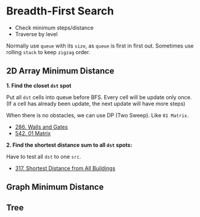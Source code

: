# Breadth-First Search

- Check minimum steps/distance
- Traverse by level

Normally use `queue` with its `size`, as `queue` is first in first out. Sometimes use rolling `stack` to keep `zigzag` order.

## 2D Array Minimum Distance

<strong>1. Find the closet `dst` spot</strong>

Put all `dst` cells into queue before BFS. Every cell will be update only once. (If a cell has already been update, the next update will have more steps)

When there is no obstacles, we can use DP (Two Sweep). Like `01 Matrix`.

- [286. Walls and Gates](../Solutions/286_Walls_and_Gates/README.md)
- [542. 01 Matrix](../Solutions/542_01_Matrix/README.md)

<strong>2. Find the shortest distance sum to all `dst` spots:</strong>

Have to test all `dst` to one `src`.

- [317. Shortest Distance from All Buildings](./Solutions/317_Shortest_Distance_from_All_Buildings/README.md)

## Graph Minimum Distance

## Tree